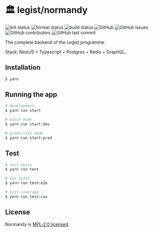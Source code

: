 # 🏛 legist/normandy

![lint status](https://github.com/getlegist/normandy/workflows/lint/badge.svg)
![format status](https://github.com/getlegist/normandy/workflows/format/badge.svg)
![build status](https://github.com/getlegist/normandy/workflows/build/badge.svg)
![GitHub](https://img.shields.io/github/license/getlegist/normandy)
![GitHub issues](https://img.shields.io/github/issues/getlegist/normandy)
![GitHub contributors](https://img.shields.io/github/contributors/getlegist/normandy)
![GitHub last commit](https://img.shields.io/github/last-commit/getlegist/normandy)

The complete backend of the Legist programme. 

Stack: NestJS + Typescript + Postgres + Redis + GraphQL. 

## Installation

```bash
$ yarn
```

## Running the app

```bash
# development
$ yarn run start

# watch mode
$ yarn run start:dev

# production mode
$ yarn run start:prod
```

## Test

```bash
# unit tests
$ yarn run test

# e2e tests
$ yarn run test:e2e

# test coverage
$ yarn run test:cov
```

## License

Normandy is [MPL-2.0 licensed](LICENSE).
